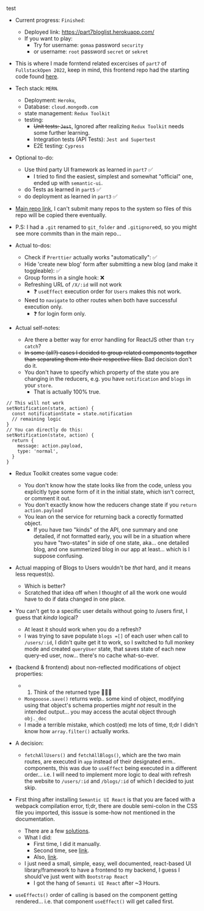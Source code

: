 test
- Current progress: `Finished`:

  - Deployed link: https://part7bloglist.herokuapp.com/
  - If you want to play:
    - Try for username: `gomaa` password `security`
    - or username: `root` password `secret` or `sekret`

- This is where I made forntend related excercises of `part7` of `FullstackOpen 2022`, keep in mind, this frontend repo had the starting code found [here](https://github.com/fullstack-hy2020/bloglist-frontend).
- Tech stack: `MERN`.

  - Deployment: `Heroku`,
  - Database: `cloud.mongodb.com`
  - state management: `Redux Toolkit`
  - testing:
    - ~~Unit tests: `Jest`~~, Ignored after realizing `Redux Toolkit` needs some further learning.
    - Integration tests (API Tests): `Jest and Supertest`
    - E2E testing: `Cypress`

- Optional to-do:

  - Use third party UI framework as learned in `part7` ✅
    - I tried to find the easiest, simplest and somewhat "official" one, ended up with `semantic-ui`.
  - do Tests as learned in `part5` ✅
  - do deployment as learned in `part3` ✅

- [Main repo link](https://github.com/OoMiDOoO/FullstackOpen), I can't submit many repos to the system so files of this repo will be copied there eventually.
- P.S: I had a `.git` renamed to `git_folder` and `.gitignore`ed, so you might see more commits than in the main repo...

- Actual to-dos:

  - Check if `Prerttier` actually works "automatically": ✅
  - Hide 'create new blog' form after submitting a new blog (and make it toggleable): ✅
  - Group forms in a single hook: ❌
  - Refreshing URL of `/X/:id` will not work
    - ❓ `useEffect` execution order for `Users` makes this not work.
  - Need to `navigate` to other routes when both have successful execution only.
    - ❓ for login form only.

- Actual self-notes:

  - Are there a better way for error handling for ReactJS other than `try catch`?
  - ~~In some (all?) cases I decided to group related components together than separating them into their respective files.~~ Bad decision don't do it.
  - You don't have to specify which property of the state you are changing in the reducers, e.g. you have `notification` and `blogs` in your `store`.
    - That is actually 100% true.

```JS
// This will not work
setNotification(state, action) {
  const notificationState = state.notification
  // remaining logic
}
// You can directly do this:
setNotification(state, action) {
  return {
    message: action.payload,
    type: 'normal',
  }
}
```

- Redux Toolkit creates some vague code:
  - You don't know how the state looks like from the code, unless you explicitly type some form of it in the initial state, which isn't correct, or comment it out.
  - You don't exactly know how the reducers change state if you `return action.payload`
  - You lean on the service for returning back a corectly formatted object.
    - If you have two "kinds" of the API, one summary and one detailed, if not formatted early, you will be in a situation where you have "two-states" in side of one state, aka... one detailed blog, and one summerized blog in our app at least... which is I suppose confusing.
- Actual mapping of Blogs to Users wouldn't be _that_ hard, and it means less request(s).
  - Which is better?
  - Scratched that idea off when I thought of all the work one would have to do if data changed in one place.
- You can't get to a specific user details without going to /users first, I guess that _kinda_ logical?
  - At least it should work when you do a refresh?
  - I was trying to save populate `blogs =[]` of each user when call to `/users/:id`, I didn't quite get it to work, so I switched to full monkey mode and created `queryUser` state, that saves state of each new query-ed user, now... there's no cache what-so-ever.
- (backend & frontend) about non-reflected modifications of object properties:
  - 1. Think of the returned type 🤷🏻‍♂️
  - `Mongooose.save()` returns welp.. some kind of object, modifying using that object's schema properties _might not_ result in the intended output... you may access the acutal object through `obj._doc`
  - I made a terrible mistake, which cost(ed) me lots of time, tl;dr I didn't know how `array.filter()` actually works.
- A decision:

  - `fetchAllUsers()` and `fetchAllBlogs()`, which are the two main routes, are executed in `app` instead of their designated erm.. components, this was due to `useEffect` being executed in a different order... i.e. I will need to implement more logic to deal with refresh the website to `/users/:id` and `/blogs/:id` of which I decided to just skip.

- First thing after installing `Semantic UI React` is that you are faced with a webpack compilation error, tl;dr, there are double semi-colon in the CSS file you imported, this isssue is some-how not mentioned in the documentation.
  - There are a few [solutions](https://github.com/Semantic-Org/Semantic-UI/issues/7073).
  - What I did:
    - First time, I did it manually.
    - Second time, see [link](https://github.com/Semantic-Org/Semantic-UI-React/issues/4287#issuecomment-1016579332).
    - Also, [link](https://github.com/Semantic-Org/Semantic-UI-React/issues/4287#issuecomment-1003586586).
  - I just need a small, simple, easy, well documented, react-based UI library/framework to have a frontend to my backend, I guess I should've just went with `Bootstrap React`
    - I got the hang of `Semanti UI React` after ~3 Hours.
- `useEffects()` order of calling is based on the component getting rendered... i.e. that component `useEffect()` will get called first.
